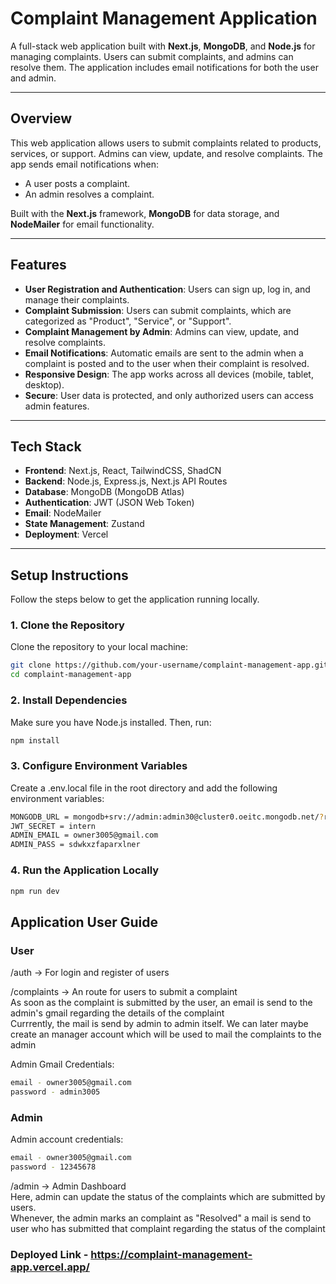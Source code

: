 # Complaint Management Application

A full-stack web application built with **Next.js**, **MongoDB**, and **Node.js** for managing complaints. Users can submit complaints, and admins can resolve them. The application includes email notifications for both the user and admin.

---

## Overview

This web application allows users to submit complaints related to products, services, or support. Admins can view, update, and resolve complaints. The app sends email notifications when:
- A user posts a complaint.
- An admin resolves a complaint.

Built with the **Next.js** framework, **MongoDB** for data storage, and **NodeMailer** for email functionality.

---

## Features

- **User Registration and Authentication**: Users can sign up, log in, and manage their complaints.
- **Complaint Submission**: Users can submit complaints, which are categorized as "Product", "Service", or "Support".
- **Complaint Management by Admin**: Admins can view, update, and resolve complaints.
- **Email Notifications**: Automatic emails are sent to the admin when a complaint is posted and to the user when their complaint is resolved.
- **Responsive Design**: The app works across all devices (mobile, tablet, desktop).
- **Secure**: User data is protected, and only authorized users can access admin features.

---

## Tech Stack

- **Frontend**: Next.js, React, TailwindCSS, ShadCN
- **Backend**: Node.js, Express.js, Next.js API Routes
- **Database**: MongoDB (MongoDB Atlas)
- **Authentication**: JWT (JSON Web Token)
- **Email**: NodeMailer
- **State Management**: Zustand
- **Deployment**: Vercel

---

## Setup Instructions

Follow the steps below to get the application running locally.

### 1. Clone the Repository
Clone the repository to your local machine:
```bash
git clone https://github.com/your-username/complaint-management-app.git
cd complaint-management-app
```
### 2. Install Dependencies
Make sure you have Node.js installed. Then, run:
```bash
npm install
```
### 3. Configure Environment Variables
Create a .env.local file in the root directory and add the following environment variables:
```bash
MONGODB_URL = mongodb+srv://admin:admin30@cluster0.oeitc.mongodb.net/?retryWrites=true&w=majority&appName=Cluster0
JWT_SECRET = intern
ADMIN_EMAIL = owner3005@gmail.com
ADMIN_PASS = sdwkxzfaparxlner
```
### 4. Run the Application Locally
```bash
npm run dev
```

## Application User Guide

### User

/auth -> For login and register of users

/complaints -> An route for users to submit a complaint <br />
As soon as the complaint is submitted by the user, an email is send to the admin's gmail regarding the details of the complaint <br />
Currrently, the mail is send by admin to admin itself. We can later maybe create an manager account which will be used to mail the complaints to the admin

Admin Gmail Credentials:
```bash
email - owner3005@gmail.com 
password - admin3005
```

### Admin

Admin account credentials:
```bash
email - owner3005@gmail.com
password - 12345678
```

/admin -> Admin Dashboard <br />
Here, admin can update the status of the complaints which are submitted by users. <br />
Whenever, the admin marks an complaint as "Resolved" a mail is send to user who has submitted that complaint regarding the status of the complaint


### Deployed Link - https://complaint-management-app.vercel.app/

